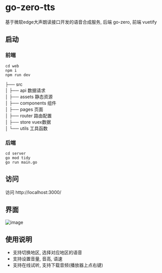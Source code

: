 # go-zero-tts
基于微软edge大声朗读接口开发的语音合成服务, 后端 go-zero, 前端 vuetify

## 启动
### 前端
```shell
cd web
npm i
npm run dev
```

├── src     
│   ├── api            数据请求     
│   ├── assets         静态资源     
│   ├── components     组件       
│   ├── pages          页面       
│   ├── router         路由配置     
│   ├── store          vuex数据       
│   └── utils          工具函数     

### 后端
```shell
cd server
go mod tidy
go run main.go
```

## 访问
访问 http://localhost:3000/

## 界面
![image](https://github.com/wujunwei928/go-zero-tts/assets/3396697/aa42ae4b-1ea5-417a-83df-cd73ef6f65c6)


## 使用说明
* 支持切换地区, 选择对应地区的语音
* 支持设置音量, 音高, 语速
* 支持在线试听, 支持下载音频(播放器上点右键)

